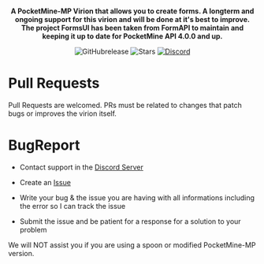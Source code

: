<p align="center">
    <a href="https://github.com/Vecnavium/FormsUI"></a><br>
    <b>A PocketMine-MP Virion that allows you to create forms. A longterm and ongoing support for this virion and will be done at it's best to improve. The project FormsUI has been taken from FormAPI to maintain and keeping it up to date for PocketMine API 4.0.0 and up.</b>
</p>

<p align="center">
    <img alt="GitHubrelease" src="https://img.shields.io/github/v/release/Vecnavium/FormsUI?label=release&sort=semver">
      <img alt="Stars" src= "https://img.shields.io/github/stars/Vecnavium/FormsUI?style=for-the-badge">
    <a href="https://discord.gg/6M9tGyWPjr"><img src="https://img.shields.io/discord/837701868649709568?label=discord&color=7289DA&logo=discord" alt="Discord" /></a>
</p>


# Pull Requests
Pull Requests are welcomed. PRs must be related to changes that patch bugs or improves the virion itself.

# BugReport

- Contact support in the [Discord Server](https://discord.gg/jWFB56RqUN)

- Create an [Issue](https://github.com/Vecnavium/FormsUI/issues/new)

- Write your bug & the issue you are having with all informations including the error so I can track the issue

- Submit the issue and be patient for a response for a solution to your problem
 
We will NOT assist you if you are using a spoon or modified PocketMine-MP version.
